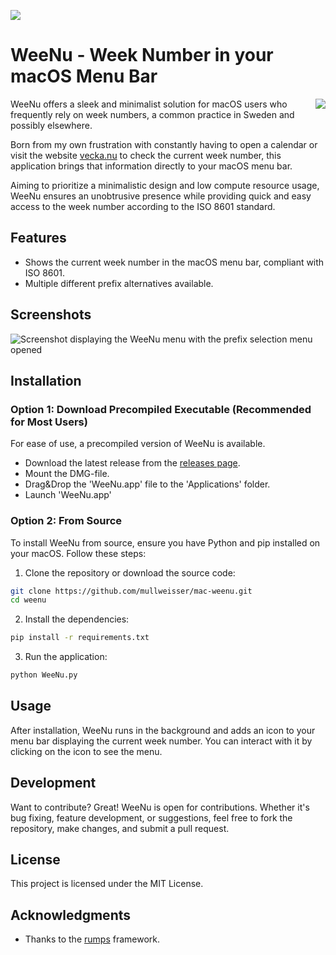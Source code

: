 ![](https://github.com/mullweisser/mac-weenu/blob/readme/weenu-header.png?raw=true)

# WeeNu - Week Number in your macOS Menu Bar

<img src="https://github.com/mullweisser/mac-weenu/blob/readme/weenu-logo.png?raw=true" align="right">

WeeNu offers a sleek and minimalist solution for macOS users who frequently rely on week numbers, a common practice in Sweden and possibly elsewhere. 

Born from my own frustration with constantly having to open a calendar or visit the website [vecka.nu](https://vecka.nu) to check the current week number, this application brings that information directly to your macOS menu bar. 

Aiming to prioritize a minimalistic design and low compute resource usage, WeeNu ensures an unobtrusive presence while providing quick and easy access to the week number according to the ISO 8601 standard.

## Features

* Shows the current week number in the macOS menu bar, compliant with ISO 8601.
* Multiple different prefix alternatives available.

## Screenshots

![Screenshot displaying the WeeNu menu with the prefix selection menu opened](https://github.com/mullweisser/mac-weenu/blob/readme/weenu-screenshot01.png?raw=true "Screenshot 01")

## Installation

### Option 1: Download Precompiled Executable (Recommended for Most Users)

For ease of use, a precompiled version of WeeNu is available.

- Download the latest release from the [releases page](https://github.com/mullweisser/mac-weenu/releases).
- Mount the DMG-file.
- Drag&Drop the 'WeeNu.app' file to the 'Applications' folder.
- Launch 'WeeNu.app'

### Option 2: From Source

To install WeeNu from source, ensure you have Python and pip installed on your macOS. Follow these steps:

1. Clone the repository or download the source code:

```bash
git clone https://github.com/mullweisser/mac-weenu.git
cd weenu
```

2. Install the dependencies:

```bash
pip install -r requirements.txt
```

3. Run the application:

```bash
python WeeNu.py
```

## Usage

After installation, WeeNu runs in the background and adds an icon to your menu bar displaying the current week number. You can interact with it by clicking on the icon to see the menu.

## Development

Want to contribute? Great! WeeNu is open for contributions. Whether it's bug fixing, feature development, or suggestions, feel free to fork the repository, make changes, and submit a pull request.

## License

This project is licensed under the MIT License.

## Acknowledgments

- Thanks to the [rumps](https://github.com/jaredks/rumps) framework.
